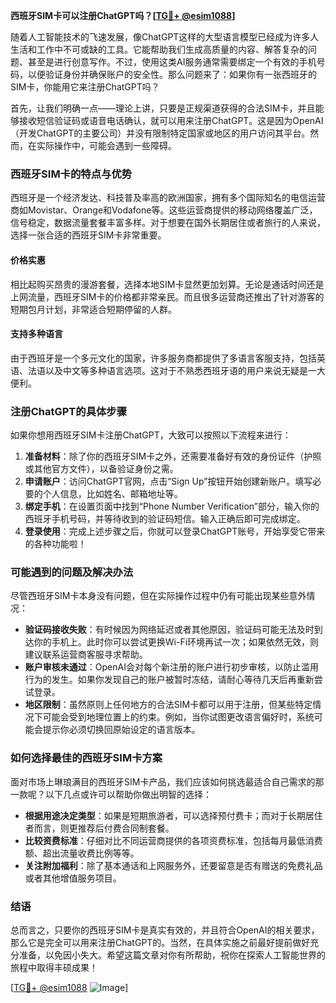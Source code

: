 **西班牙SIM卡可以注册ChatGPT吗？[[TG💪+ @esim1088](https://t.me/s/esim1088)]**

随着人工智能技术的飞速发展，像ChatGPT这样的大型语言模型已经成为许多人生活和工作中不可或缺的工具。它能帮助我们生成高质量的内容、解答复杂的问题、甚至是进行创意写作。不过，使用这类AI服务通常需要绑定一个有效的手机号码，以便验证身份并确保账户的安全性。那么问题来了：如果你有一张西班牙的SIM卡，你能用它来注册ChatGPT吗？

首先，让我们明确一点——理论上讲，只要是正规渠道获得的合法SIM卡，并且能够接收短信验证码或语音电话确认，就可以用来注册ChatGPT。这是因为OpenAI（开发ChatGPT的主要公司）并没有限制特定国家或地区的用户访问其平台。然而，在实际操作中，可能会遇到一些障碍。

### **西班牙SIM卡的特点与优势**
西班牙是一个经济发达、科技普及率高的欧洲国家，拥有多个国际知名的电信运营商如Movistar、Orange和Vodafone等。这些运营商提供的移动网络覆盖广泛，信号稳定，数据流量套餐丰富多样。对于想要在国外长期居住或者旅行的人来说，选择一张合适的西班牙SIM卡非常重要。

#### **价格实惠**
相比起购买昂贵的漫游套餐，选择本地SIM卡显然更加划算。无论是通话时间还是上网流量，西班牙SIM卡的价格都非常亲民。而且很多运营商还推出了针对游客的短期包月计划，非常适合短期停留的人群。

#### **支持多种语言**
由于西班牙是一个多元文化的国家，许多服务商都提供了多语言客服支持，包括英语、法语以及中文等多种语言选项。这对于不熟悉西班牙语的用户来说无疑是一大便利。

### **注册ChatGPT的具体步骤**
如果你想用西班牙SIM卡注册ChatGPT，大致可以按照以下流程来进行：

1. **准备材料**：除了你的西班牙SIM卡之外，还需要准备好有效的身份证件（护照或其他官方文件），以备验证身份之需。
2. **申请账户**：访问ChatGPT官网，点击“Sign Up”按钮开始创建新账户。填写必要的个人信息，比如姓名、邮箱地址等。
3. **绑定手机**：在设置页面中找到“Phone Number Verification”部分，输入你的西班牙手机号码，并等待收到的验证码短信。输入正确后即可完成绑定。
4. **登录使用**：完成上述步骤之后，你就可以登录ChatGPT账号，开始享受它带来的各种功能啦！

### **可能遇到的问题及解决办法**
尽管西班牙SIM卡本身没有问题，但在实际操作过程中仍有可能出现某些意外情况：

- **验证码接收失败**：有时候因为网络延迟或者其他原因，验证码可能无法及时到达你的手机上。此时你可以尝试更换Wi-Fi环境再试一次；如果依然无效，则建议联系运营商客服寻求帮助。
- **账户审核未通过**：OpenAI会对每个新注册的账户进行初步审核，以防止滥用行为的发生。如果你发现自己的账户被暂时冻结，请耐心等待几天后再重新尝试登录。
- **地区限制**：虽然原则上任何地方的合法SIM卡都可以用于注册，但某些特定情况下可能会受到地理位置上的约束。例如，当你试图更改语言偏好时，系统可能会提示你必须切换回原始设定的语言版本。

### **如何选择最佳的西班牙SIM卡方案**
面对市场上琳琅满目的西班牙SIM卡产品，我们应该如何挑选最适合自己需求的那一款呢？以下几点或许可以帮助你做出明智的选择：

- **根据用途决定类型**：如果是短期旅游者，可以选择预付费卡；而对于长期居住者而言，则更推荐后付费合同制套餐。
- **比较资费标准**：仔细对比不同运营商提供的各项资费标准，包括每月最低消费额、超出流量收费比例等等。
- **关注附加福利**：除了基本通话和上网服务外，还要留意是否有赠送的免费礼品或者其他增值服务项目。

### **结语**
总而言之，只要你的西班牙SIM卡是真实有效的，并且符合OpenAI的相关要求，那么它是完全可以用来注册ChatGPT的。当然，在具体实施之前最好提前做好充分准备，以免因小失大。希望这篇文章对你有所帮助，祝你在探索人工智能世界的旅程中取得丰硕成果！

[[TG💪+ @esim1088](https://t.me/s/esim1088) ![Image](https://i.postimg.cc/4NQfJmqS/Snipaste-2025-05-13-00-14-12.png)]